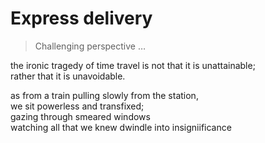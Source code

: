 # Express delivery  
> Challenging perspective …  

the ironic tragedy of time travel is not that it is unattainable;  
rather that it is unavoidable.  
  
as from a train pulling slowly from the station,  
we sit powerless and transfixed;  
gazing through smeared windows  
watching all that we knew dwindle into insigniificance  
  
